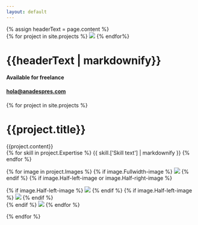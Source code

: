 ```yaml
---
layout: default
---
```


<div class="header-imager">
  {% assign headerText = page.content %}
  <div class="header-image-container">
    {% for project in site.projects %}
      <img src="{{project.['Cover Image']}}">
    {% endfor%}
  </div>
  <div class="header-text">
    <h1>{{headerText | markdownify}}</h1>
  </div>
  <div class="header-footer">
    <div class="flex">
      <div class="left">
        <h4>Available for freelance</h4>
      </div>
      <div class="right">
        <h4><a href="mailto:hola@anadespres.com">hola@anadespres.com</a><h4>
      </div>
    </div>
  </div>
</div>

{% for project in site.projects %}
  <h1 class="project-title">{{project.title}}</h1>
  <div class="project-description">
    {{project.content}}
  </div>
  <div class="project-expertise">
    {% for skill in project.Expertise %}
      {{ skill.['Skill text'] | markdownify }}
    {% endfor %}
  </div>

  {% for image in project.Images %}
    {% if image.Fullwidth-image %}
      <img src="{{image.Fullwidth-image}}">
    {% endif %}
    {% if image.Half-left-image or image.Half-right-image %}
    <div class="flex left-right">
      {% if image.Half-left-image %}
        <img src="{{image.Half-left-image}}">
      {% endif %}
      {% if image.Half-left-image %}
        <img src="{{image.Half-right-image}}">
      {% endif %}
    </div>
    {% endif %}
    <img src="{{image.Image}}">
  {% endfor %}

{% endfor %}
